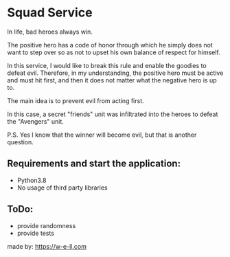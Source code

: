 # Squad Service

In life, bad heroes always win.

The positive hero has a code of honor through which he simply does not want to step over so as not to upset his own balance of respect for himself.

In this service, I would like to break this rule and enable the goodies to defeat evil. Therefore, in my understanding, the positive hero must be active and must hit first, and then it does not matter what the negative hero is up to.

The main idea is to prevent evil from acting first.

In this case, a secret "friends" unit was infiltrated into the heroes to defeat the "Avengers" unit.

P.S. Yes I know that the winner will become evil, but that is another question.

## Requirements and start the application:

- Python3.8
- No usage of third party libraries

## ToDo:

- provide randomness
- provide tests

made by: https://w-e-ll.com
